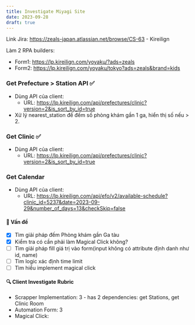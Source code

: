 ```yaml
---
title: Investigate Miyagi Site
date: 2023-09-28
draft: true
---
```

Link Jira: https://zeals-japan.atlassian.net/browse/CS-63 - Kireilign

Làm 2 RPA builders:
- Form1: https://lp.kireilign.com/yoyaku/?ads=zeals 
- Form2: https://lp.kireilign.com/yoyaku/tokyo?ads=zeals&brand=kids


### Get Prefecture  >  Station API ✅
- Dùng API của client: 
	- URL: https://lp.kireilign.com/api/prefectures/clinic?version=2&is_sort_by_id=true
- Xử lý nearest_station để đếm số phòng khám gần 1 ga, hiển thị số nếu > 2.
### Get Clinic ✅
- Dùng API của client: 
	- URL: https://lp.kireilign.com/api/prefectures/clinic?version=2&is_sort_by_id=true
### Get Calendar
- Dùng API của client: 
	- URL: https://lp.kireilign.com/api/efo/v2/available-schedule?clinic_id=5237&date=2023-09-29&number_of_days=13&checkSkip=false


#### 🚫 Vấn đề
- [x] Tìm giải pháp đếm Phòng khám gần Ga tàu
- [x] Kiểm tra có cần phải làm Magical Click không?
- [ ] Tìm giải pháp fill giá trị vào form(input không có attribute định danh như id, name)
- [ ] Tìm logic xác định time limit
- [ ] Tìm hiểu implement magical click

#### 🔍 Client Investigate Rubric
- Scrapper Implementation: 3 - has 2 dependencies: get Stations, get Clinic Room
- Automation Form: 3
- Magical Click: 